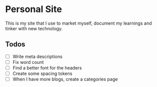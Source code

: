 # Personal Site

This is my site that I use to market myself, document my learnings and tinker with new technology.

## Todos

- [ ] Write meta descriptions
- [ ] Fix word count
- [ ] Find a better font for the headers
- [ ] Create some spacing tokens
- [ ] When I have more blogs, create a categories page

